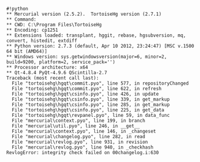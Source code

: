     #!python
    ** Mercurial version (2.5.2).  TortoiseHg version (2.7.1)
    ** Command: 
    ** CWD: C:\Program Files\TortoiseHg
    ** Encoding: cp1251
    ** Extensions loaded: transplant, hggit, rebase, hgsubversion, mq, convert, histedit, extdiff
    ** Python version: 2.7.3 (default, Apr 10 2012, 23:24:47) [MSC v.1500 64 bit (AMD64)]
    ** Windows version: sys.getwindowsversion(major=6, minor=2, build=9200, platform=2, service_pack='')
    ** Processor architecture: x64
    ** Qt-4.8.4 PyQt-4.9.6 QScintilla-2.7
    Traceback (most recent call last):
      File "tortoisehg\hgqt\commit.pyo", line 577, in repositoryChanged
      File "tortoisehg\hgqt\commit.pyo", line 622, in refresh
      File "tortoisehg\hgqt\csinfo.pyo", line 426, in update
      File "tortoisehg\hgqt\csinfo.pyo", line 339, in get_markup
      File "tortoisehg\hgqt\csinfo.pyo", line 285, in get_markup
      File "tortoisehg\hgqt\csinfo.pyo", line 225, in get_data
      File "tortoisehg\hgqt\revpanel.pyo", line 59, in data_func
      File "mercurial\context.pyo", line 199, in branch
      File "mercurial\util.pyo", line 246, in __get__
      File "mercurial\context.pyo", line 146, in _changeset
      File "mercurial\changelog.pyo", line 282, in read
      File "mercurial\revlog.pyo", line 931, in revision
      File "mercurial\revlog.pyo", line 940, in _checkhash
    RevlogError: integrity check failed on 00changelog.i:630
    